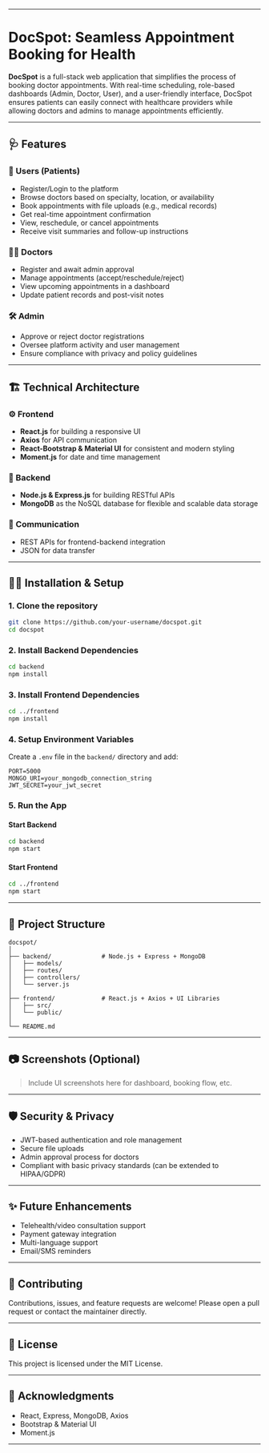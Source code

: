 

---

# DocSpot: Seamless Appointment Booking for Health

**DocSpot** is a full-stack web application that simplifies the process of booking doctor appointments. With real-time scheduling, role-based dashboards (Admin, Doctor, User), and a user-friendly interface, DocSpot ensures patients can easily connect with healthcare providers while allowing doctors and admins to manage appointments efficiently.

---

## 🩺 Features

### 👤 Users (Patients)

* Register/Login to the platform
* Browse doctors based on specialty, location, or availability
* Book appointments with file uploads (e.g., medical records)
* Get real-time appointment confirmation
* View, reschedule, or cancel appointments
* Receive visit summaries and follow-up instructions

### 👨‍⚕️ Doctors

* Register and await admin approval
* Manage appointments (accept/reschedule/reject)
* View upcoming appointments in a dashboard
* Update patient records and post-visit notes

### 🛠️ Admin

* Approve or reject doctor registrations
* Oversee platform activity and user management
* Ensure compliance with privacy and policy guidelines

---

## 🏗️ Technical Architecture

### ⚙️ Frontend

* **React.js** for building a responsive UI
* **Axios** for API communication
* **React-Bootstrap & Material UI** for consistent and modern styling
* **Moment.js** for date and time management

### 🚀 Backend

* **Node.js & Express.js** for building RESTful APIs
* **MongoDB** as the NoSQL database for flexible and scalable data storage

### 📡 Communication

* REST APIs for frontend-backend integration
* JSON for data transfer

---

## 🧑‍💻 Installation & Setup

### 1. Clone the repository

```bash
git clone https://github.com/your-username/docspot.git
cd docspot
```

### 2. Install Backend Dependencies

```bash
cd backend
npm install
```

### 3. Install Frontend Dependencies

```bash
cd ../frontend
npm install
```

### 4. Setup Environment Variables

Create a `.env` file in the `backend/` directory and add:

```
PORT=5000
MONGO_URI=your_mongodb_connection_string
JWT_SECRET=your_jwt_secret
```

### 5. Run the App

#### Start Backend

```bash
cd backend
npm start
```

#### Start Frontend

```bash
cd ../frontend
npm start
```

---

## 📁 Project Structure

```
docspot/
│
├── backend/              # Node.js + Express + MongoDB
│   ├── models/
│   ├── routes/
│   ├── controllers/
│   └── server.js
│
├── frontend/             # React.js + Axios + UI Libraries
│   ├── src/
│   └── public/
│
└── README.md
```

---

## 📷 Screenshots (Optional)

> Include UI screenshots here for dashboard, booking flow, etc.

---

## 🛡️ Security & Privacy

* JWT-based authentication and role management
* Secure file uploads
* Admin approval process for doctors
* Compliant with basic privacy standards (can be extended to HIPAA/GDPR)

---

## ✨ Future Enhancements

* Telehealth/video consultation support
* Payment gateway integration
* Multi-language support
* Email/SMS reminders

---

## 🤝 Contributing

Contributions, issues, and feature requests are welcome!
Please open a pull request or contact the maintainer directly.

---

## 📄 License

This project is licensed under the MIT License.

---

## 💬 Acknowledgments

* React, Express, MongoDB, Axios
* Bootstrap & Material UI
* Moment.js

---

